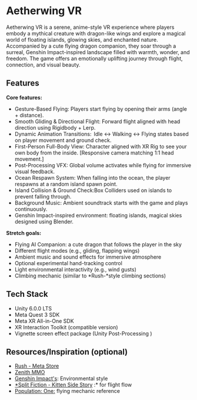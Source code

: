# Aetherwing VR
Aetherwing VR is a serene, anime-style VR experience where players embody a mythical creature with dragon-like wings and explore a magical world of floating islands, glowing skies, and enchanted nature. Accompanied by a cute flying dragon companion, they soar through a surreal, Genshin Impact-inspired landscape filled with warmth, wonder, and freedom. The game offers an emotionally uplifting journey through flight, connection, and visual beauty.

## Features

**Core features:**

- Gesture-Based Flying: Players start flying by opening their arms (angle + distance).
- Smooth Gliding & Directional Flight: Forward flight aligned with head direction using Rigidbody + Lerp.
- Dynamic Animation Transitions:  Idle ↔ Walking ↔ Flying states based on player movement and ground check.
- First-Person Full-Body View: Character aligned with XR Rig to see your own body from the inside. [Responsive camera matching 1:1 head movement.]
- Post-Processing VFX: Global volume activates while flying for immersive visual feedback.
- Ocean Respawn System: When falling into the ocean, the player respawns at a random island spawn point.
- Island Collision & Ground Check:Box Colliders used on islands to prevent falling through.
- Background Music: Ambient soundtrack starts with the game and plays continuously.
- Genshin Impact-inspired environment: floating islands, magical skies designed using Blender.

**Stretch goals:**

- Flying AI Companion: a cute dragon that follows the player in the sky
- Different flight modes (e.g., gliding, flapping wings)
- Ambient music and sound effects for immersive atmosphere
- Optional experimental hand-tracking control
- Light environmental interactivity (e.g., wind gusts)
- Climbing mechanic (similar to *Rush-*style climbing sections)

## Tech Stack

- Unity 6.0.0 LTS
- Meta Quest 3 SDK
- Meta XR All-in-One SDK
- XR Interaction Toolkit (compatible version)
- Vignette screen effect package (Unity Post-Processing )

## Resources/Inspiration (optional)

- [Rush - Meta Store](https://www.meta.com/en-gb/experiences/rush/1810693125705825)
- [Zenith MMO](https://zenithmmo.com/)
- [Genshin Impact's](https://www.youtube.com/watch?v=ybVC2UnlU9M): Environmental style
- [*Split Fiction - Kitten Side Story](https://www.youtube.com/watch?v=unATxBJzexg) :*  for flight flow
- [Population: One:](https://www.meta.com/en-gb/experiences/population-one/2564158073609422/?srsltid=AfmBOorz7FYRi3cBzJXvCCZpF0Hlst8xHQyAynlCKz280z8t3Ho11bzo) flying mechanic reference
